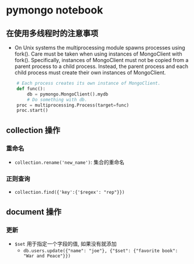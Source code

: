 # pymongo notebook
## 在使用多线程时的注意事项
* On Unix systems the multiprocessing module spawns processes using fork(). Care must be taken when using instances of MongoClient with fork(). Specifically, instances of MongoClient must not be copied from a parent process to a child process. Instead, the parent process and each child process must create their own instances of MongoClient. 
```python
    # Each process creates its own instance of MongoClient.
    def func():
        db = pymongo.MongoClient().mydb
        # Do something with db.
    proc = multiprocessing.Process(target=func)
    proc.start()
```

## collection 操作
### 重命名
* `collection.rename('new_name')`: 集合的重命名
### 正则查询
* `collection.find({'key':{'$regex': "rep"}})`

## document 操作
### 更新
* `$set` 用于指定一个字段的值, 如果没有就添加
    * `db.users.update({"name": "joe"}, {"$set": {"favorite book": "War and Peace"}})`
